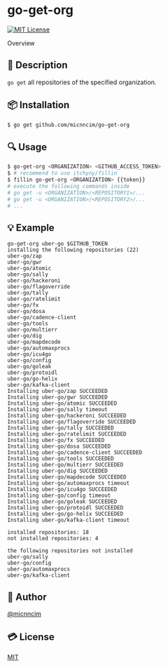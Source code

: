 # go-get-org
[![MIT License](http://img.shields.io/badge/license-MIT-blue.svg?style=flat)](LICENSE)

Overview

## :memo: Description

`go get` all repositories of the specified organization.

## :package: Installation

```
$ go get github.com/micnncim/go-get-org
```

## :mag: Usage

```sh
$ go-get-org <ORGANIZATION> <GITHUB_ACCESS_TOKEN>
$ # recommend to use itchyny/fillin
$ fillin go-get-org <ORGANIZATION> {{token}}
# execute the following commands inside
# go get -u <ORGANIZATION>/<REPOSITORY1>/...
# go get -u <ORGANIZATION>/<REPOSITORY2>/...
# ...
```

## :bulb: Example

```
go-get-org uber-go $GITHUB_TOKEN
installing the following repositories (22)
uber-go/zap
uber-go/gwr
uber-go/atomic
uber-go/sally
uber-go/hackeroni
uber-go/flagoverride
uber-go/tally
uber-go/ratelimit
uber-go/fx
uber-go/dosa
uber-go/cadence-client
uber-go/tools
uber-go/multierr
uber-go/dig
uber-go/mapdecode
uber-go/automaxprocs
uber-go/icu4go
uber-go/config
uber-go/goleak
uber-go/protoidl
uber-go/go-helix
uber-go/kafka-client
Installing uber-go/zap SUCCEEDED
Installing uber-go/gwr SUCCEEDED
Installing uber-go/atomic SUCCEEDED
Installing uber-go/sally timeout
Installing uber-go/hackeroni SUCCEEDED
Installing uber-go/flagoverride SUCCEEDED
Installing uber-go/tally SUCCEEDED
Installing uber-go/ratelimit SUCCEEDED
Installing uber-go/fx SUCCEEDED
Installing uber-go/dosa SUCCEEDED
Installing uber-go/cadence-client SUCCEEDED
Installing uber-go/tools SUCCEEDED
Installing uber-go/multierr SUCCEEDED
Installing uber-go/dig SUCCEEDED
Installing uber-go/mapdecode SUCCEEDED
Installing uber-go/automaxprocs timeout
Installing uber-go/icu4go SUCCEEDED
Installing uber-go/config timeout
Installing uber-go/goleak SUCCEEDED
Installing uber-go/protoidl SUCCEEDED
Installing uber-go/go-helix SUCCEEDED
Installing uber-go/kafka-client timeout

installed repositories: 18
not installed repositories: 4

the following repositories not installed
uber-go/sally
uber-go/config
uber-go/automaxprocs
uber-go/kafka-client
```

## :bust_in_silhouette: Author

[@micnncim](https://twitter.com/micnncim)

## :credit_card: License

[MIT](./LICENSE)